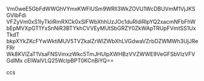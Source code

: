Vm0weE5GbFdWWGhVYmxKWFlUSm9WRll3WkZOVU1WcDBUVmM1VjJKSGVIbFdi
VFZyVm0xS1IyTkliRmRXCk0xSlFWbXhhUzJOc1duRldiRlpYQ2xacmNFbFhW
bEpMVXpGT1YxSnNiR3BTYkhCVVEyMUtSbGRZY0ZkWApTRUpFVmtSS1UxTkdT
bkpXYkZKcFYwWktiMUV5TVZkalZrWlZWbXhLVGdwaVZrbDZWMWh3UjJReFRr
Wk8KVlZaT1VsaFNSVmxzWkc5TmJHUlpXWHBzVVZWWE9VeGFSbVIzVFVGdlMx
cElWalVLQ25WclpBPT0KCnBiYQ==

ccs